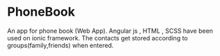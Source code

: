 # PhoneBook
An app for phone book (Web App).
Angular js , HTML , SCSS have been used on ionic framework.
The contacts get stored according to groups(family,friends) when entered.
